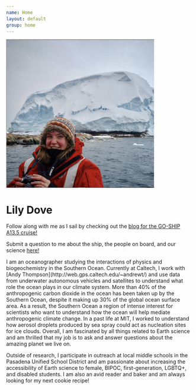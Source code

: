 ```yaml
---
name: Home
layout: default
group: home
---
```


<img src="/static/img/LilyDove1.jpg" class="img-responsive center-block" width="400" height="400" alt="Sitting in front of the recently discovered Sif Island in the Amundsen Sea, Antarctica!"/>

<h1 class="text-center">Lily Dove</h1>

<p class="lead text-justify">
Follow along with me as I sail by checking out the <a href="https://usgoship.ucsd.edu/blogs/#" target="_blank">blog for the GO-SHIP A13.5 cruise!</a>
</p>

<p class="lead text-justify">
Submit a question to me about the ship, the people on board, and our science <a href="https://forms.gle/Eafb22s1utG5ihR78" target="_blank">here!</a>
</p>

<p class="lead text-justify">
I am an oceanographer studying the interactions of physics and biogeochemistry in the Southern Ocean. Currently at Caltech, I work with [Andy Thompson](http://web.gps.caltech.edu/~andrewt/) and use data from underwater autonomous vehicles and satellites to understand what role the ocean plays in our climate system. More than 40% of the anthropogenic carbon dioxide in the ocean has been taken up by the Southern Ocean, despite it making up 30% of the global ocean surface area. As a result, the Southern Ocean a region of intense interest for scientists who want to understand how the ocean will help mediate anthropogenic climate change. In a past life at MIT, I worked to understand how aerosol droplets produced by sea spray could act as nucleation sites for ice clouds. Overall, I am fascinated by all things related to Earth science and am thrilled that my job is to ask and answer questions about the amazing planet we live on.
</p>
  
<p class="lead text-justify">
 Outside of research, I participate in outreach at local middle schools in the Pasadena Unified School District and am passionate about increasing the accessibility of Earth science to female, BIPOC, first-generation, LGBTQ+, and disabled students. I am also an avid reader and baker and am always looking for my next cookie recipe!
</p>
